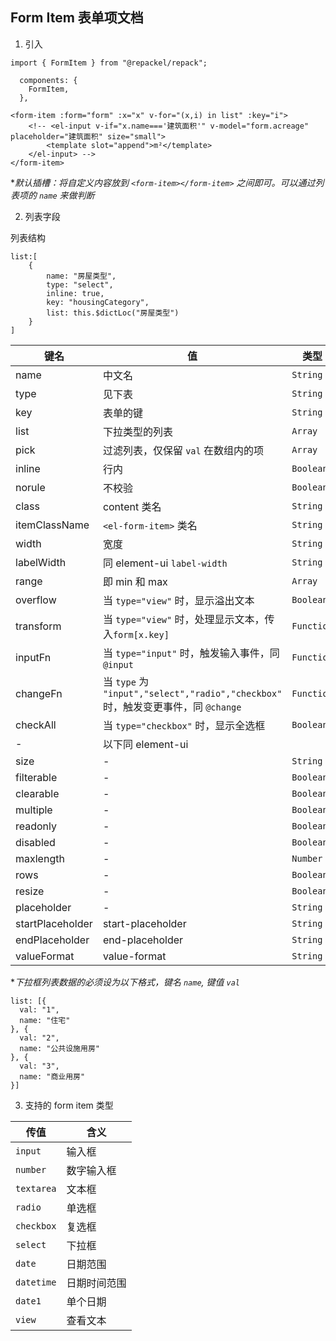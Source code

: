 ## **Form Item** 表单项文档

1. 引入 
```
import { FormItem } from "@repackel/repack";

  components: {
    FormItem,
  },
```
```
<form-item :form="form" :x="x" v-for="(x,i) in list" :key="i">
    <!-- <el-input v-if="x.name==='建筑面积'" v-model="form.acreage" placeholder="建筑面积" size="small">
        <template slot="append">m²</template>
    </el-input> -->
</form-item>
```

**默认插槽：将自定义内容放到 `<form-item></form-item>` 之间即可。可以通过列表项的 `name` 来做判断*

2. 列表字段

列表结构
```
list:[
    {
        name: "房屋类型",
        type: "select",
        inline: true,
        key: "housingCategory",
        list: this.$dictLoc("房屋类型")
    }
]

```

| 键名 | 值 | 类型 | 默认值 | 示例 |
| --- | --- | --- |--- | --- |
| name | 中文名 | `String` | 必传 | `"房屋类型"` |
| type | 见下表 | `String`| 必传 | `"select"` |
| key | 表单的键 | `String` | 必传 | `"housingCategory"` |
| list | 下拉类型的列表 | `Array` | 必传 | `this.$dictLoc("房屋类型")` |
| pick | 过滤列表，仅保留 `val` 在数组内的项 | `Array` |   | `['1','2']` |
| inline | 行内 | `Boolean` | `false` | `true` |
| norule | 不校验 | `Boolean` | - | `true`  |
| class | content 类名 | `String` | - | `'w300'` |
| itemClassName | `<el-form-item>` 类名 | `String` | - | `'pct50'` |
| width | 宽度 | `String` | - | `'150px'` |
| labelWidth | 同 element-ui `label-width` | `String` | - | `'15em'` |
| range | 即 min 和 max | `Array` | - | `[1,20]` |
| overflow | 当 `type="view"` 时，显示溢出文本 | `Boolean` | - | `true` |
| transform | 当 `type="view"` 时，处理显示文本，传入`form[x.key]` | `Function` | - | `str => str.substr(0,4)` |
| inputFn | 当 `type="input"` 时，触发输入事件，同 `@input` | `Function` | - | ` val=>{console.log('input=>',val)}` |
| changeFn | 当 `type` 为 `"input","select","radio","checkbox"` 时，触发变更事件，同 `@change` | `Function` | - | ` val=>{console.log('change=>',val)}` |
| checkAll | 当 `type="checkbox"` 时，显示全选框 | `Boolean` | `false` | `true` |
| - | 以下同 element-ui ||||
| size | - | `String` | `"small"` | `"small"` |
| filterable | - | `Boolean` | - | `true` |
| clearable | - | `Boolean` | `true` | `true` |
| multiple | - | `Boolean` | - | `true` |
| readonly | - | `Boolean` | - | `true` |
| disabled | - | `Boolean` | - | `true` |
| maxlength | - | `Number` | `25` | `20` |
| rows | - | `Boolean` | `"3"` | `"5"` |
| resize | - | `Boolean` | `"none"` | `"none"` |
| placeholder | - | `String` | - | `"请选择"` |
| startPlaceholder | start-placeholder | `String` | - | `"请选择开始时间"` |
| endPlaceholder | end-placeholder | `String` | - | `"请选择结束时间"` |
| valueFormat | value-format | `String` | - | `"yyyy-MM-dd HH:mm:ss"` |

**下拉框列表数据的必须设为以下格式，键名 `name`, 键值 `val`*

```
list: [{
  val: "1",
  name: "住宅"
}, {
  val: "2",
  name: "公共设施用房"
}, {
  val: "3",
  name: "商业用房"
}]
```

3. 支持的 form item 类型

| 传值 | 含义 |
| -- | -- |
| `input` | 输入框 |
| `number` | 数字输入框 |
| `textarea` | 文本框 |
| `radio` | 单选框 |
| `checkbox` | 复选框 |
| `select`| 下拉框 | 
| `date`| 日期范围 |
| `datetime` | 日期时间范围 |
| `date1`| 单个日期 |
| `view` | 查看文本 |